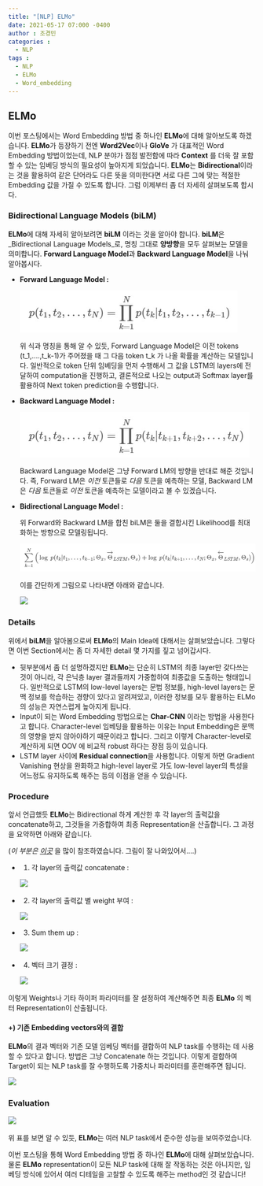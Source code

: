 ```yaml
---
title: "[NLP] ELMo"
date: 2021-05-17 07:000 -0400
author : 조경민
categories :
  - NLP
tags :
  - NLP
  - ELMo
  - Word_embedding
---
```


## ELMo

이번 포스팅에서는 Word Embedding 방법 중 하나인 **ELMo**에 대해 알아보도록 하겠습니다. **ELMo**가 등장하기 전엔 **Word2Vec**이나 **GloVe** 가 대표적인 Word Embedding 방법이었는데, NLP 분야가 점점 발전함에 따라 **Context** 를 더욱 잘 포함할 수 있는 임베딩 방식의 필요성이 높아지게 되었습니다.  **ELMo**는 **Bidirectional**이라는 것을 활용하여 같은 단어라도 다른 뜻을 의미한다면 서로 다른 그에 맞는 적절한 Embedding 값을 가질 수 있도록 합니다. 그럼 이제부터 좀 더 자세히 살펴보도록 합시다.



### Bidirectional Language Models (biLM)

**ELMo**에 대해 자세히 알아보려면 **biLM** 이라는 것을 알아야 합니다. **biLM**은 _Bidirectional Language Models_로, 명칭 그대로 **양방향**을 모두 살펴보는 모델을 의미합니다. **Forward Language Model**과 **Backward Language Model**을 나눠 알아봅시다.

- **Forward Language Model :**

  ![fLM](/assets/fLM.jpg)

  위 식과 명칭을 통해 알 수 있듯, Forward Language Model은 이전 tokens (t_1,....,t_k-1)가 주어졌을 때 그 다음 token t_k 가 나올 확률을 계산하는 모델입니다. 일반적으로 token 단위 임베딩을 먼저 수행해서 그 값을 LSTM의 layers에 전달하여 computation을 진행하고, 결론적으로 나오는 output과 Softmax layer를 활용하여 Next token prediction을 수행합니다. 

- **Backward Language Model :**

  ![bLM](/assets/bLM.jpg)

  Backward Language Model은 그냥 Forward LM의 방향을 반대로 해준 것입니다. 즉, Forward LM은 _이전_ 토큰들로 _다음_ 토큰을 예측하는 모델, Backward LM은 _다음_ 토큰들로 _이전_ 토큰을 예측하는 모델이라고 볼 수 있겠습니다.

- **Bidirectional Language Model :**

  위 Forward와 Backward LM을 합친 biLM은 둘을 결합시킨 Likelihood를 최대화하는 방향으로 모델링됩니다.

  ![biLM](/assets/biLM.jpg)

  이를 간단하게 그림으로 나타내면 아래와 같습니다.

  ![](https://wikidocs.net/images/page/33930/playwordvector.PNG)



### Details

위에서 **biLM**을 알아봄으로써 **ELMo**의 Main Idea에 대해서는 살펴보았습니다. 그렇다면 이번 Section에서는 좀 더 자세한 detail 몇 가지를 짚고 넘어갑시다.

- 뒷부분에서 좀 더 설명하겠지만 **ELMo**는 단순히 LSTM의 최종 layer만 갖다쓰는 것이 아니라, 각 은닉층 layer 결과들까지 가중합하여 최종값을 도출하는 형태입니다. 일반적으로 LSTM의 low-level layers는 문법 정보를, high-level layers는 문맥 정보를 학습하는 경향이 있다고 알려져있고, 이러한 정보를 모두 활용하는 ELMo의 성능은 자연스럽게 높아지게 됩니다.
- Input이 되는 Word Embedding 방법으로는 **Char-CNN** 이라는 방법을 사용한다고 합니다. Character-level 임베딩을 활용하는 이유는 Input Embedding은 문맥의 영향을 받지 않아야하기 때문이라고 합니다. 그리고 이렇게 Character-level로 계산하게 되면 OOV 에 비교적 robust 하다는 장점 등이 있습니다.
- LSTM layer 사이에 **Residual connection**을 사용합니다. 이렇게 하면 Gradient Vanishing 현상을 완화하고 high-level layer로 가도 low-level layer의 특성을 어느정도 유지하도록 해주는 등의 이점을 얻을 수 있습니다.



### Procedure

앞서 언급했듯 **ELMo**는 Bidirectional 하게 계산한 후 각 layer의 출력값을 concatenate하고, 그것들을 가중합하여 최종 Representation을 산출합니다. 그 과정을 요약하면 아래와 같습니다.

(_이 부분은 [이곳](https://wikidocs.net/33930)_ 을 많이 참조하였습니다. 그림이 잘 나와있어서....)

- 1) 각 layer의 출력값 concatenate :

  ![](https://wikidocs.net/images/page/33930/concatenate.PNG)

- 2) 각 layer의 출력값 별 weight 부여 :

  ![](https://wikidocs.net/images/page/33930/weight.PNG)

- 3) Sum them up :

  ![](https://wikidocs.net/images/page/33930/weightedsum.PNG)

- 4) 벡터 크기 결정 :

  ![](https://wikidocs.net/images/page/33930/scalarparameter.PNG)

이렇게 Weights나 기타 하이퍼 파라미터를 잘 설정하여 계산해주면 최종 **ELMo** 의 벡터 Representation이 산출됩니다.



#### +) 기존 Embedding vectors와의 결합

**ELMo**의 결과 벡터와 기존 모델 임베딩 벡터를 결합하여 NLP task를 수행하는 데 사용할 수 있다고 합니다. 방법은 그냥 Concatenate 하는 것입니다. 이렇게 결합하여 Target이 되는 NLP task를 잘 수행하도록 가중치나 파라미터를 훈련해주면 됩니다.

![](https://wikidocs.net/images/page/33930/elmorepresentation.PNG)



### Evaluation

![](https://greeksharifa.github.io/public/img/2019-08-20-ELMo%20-%20Deep%20contextualized%20word%20representations/01.png)

위 표를 보면 알 수 있듯, **ELMo**는 여러 NLP task에서 준수한 성능을 보여주었습니다.



이번 포스팅을 통해 Word Embedding 방법 중 하나인 **ELMo**에 대해 살펴보았습니다. 물론 **ELMo** representation이 모든 NLP task에 대해 잘 작동하는 것은 아니지만, 임베딩 방식에 있어서 여러 디테일을 고찰할 수 있도록 해주는 method인 것 같습니다!
